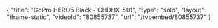 {
    "title": "GoPro HERO5 Black - CHDHX-501",
    "type": "solo",
    "layout": "iframe-static",
    "videoId": "80855737",
    "url": "\/tvpembed\/80855737"
}